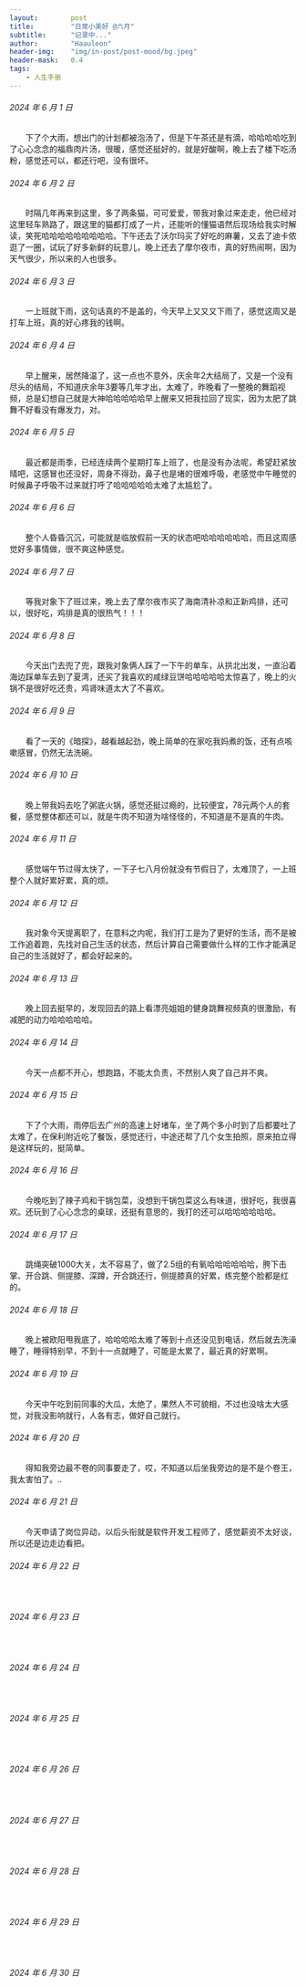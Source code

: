 ```yaml
---
layout:        post
title:         "日常小美好 @六月"
subtitle:      "记录中..."
author:        "Haauleon"
header-img:    "img/in-post/post-mood/bg.jpeg"
header-mask:   0.4
tags:
    - 人生手册
---
```


###### 2024 年 6 月 1 日
&emsp;&emsp;下了个大雨，想出门的计划都被泡汤了，但是下午茶还是有滴，哈哈哈哈吃到了心心念念的福鼎肉片汤，很暖，感觉还挺好的，就是好酸啊，晚上去了楼下吃汤粉，感觉还可以，都还行吧，没有很坏。

###### 2024 年 6 月 2 日
&emsp;&emsp;时隔几年再来到这里，多了两条猫，可可爱爱，带我对象过来走走，他已经对这里轻车熟路了，跟这里的猫都打成了一片，还能听的懂猫语然后现场给我实时解读，笑死哈哈哈哈哈哈哈哈哈。下午还去了沃尔玛买了好吃的麻薯，又去了迪卡侬逛了一圈，试玩了好多新鲜的玩意儿，晚上还去了摩尔夜市，真的好热闹啊，因为天气很少，所以来的人也很多。

###### 2024 年 6 月 3 日
&emsp;&emsp;一上班就下雨，这句话真的不是盖的，今天早上又又又下雨了，感觉这周又是打车上班，真的好心疼我的钱啊。

###### 2024 年 6 月 4 日
&emsp;&emsp;早上醒来，居然降温了，这一点也不意外，庆余年2大结局了，又是一个没有尽头的结局，不知道庆余年3要等几年才出，太难了，昨晚看了一整晚的舞蹈视频，总是幻想自己就是大神哈哈哈哈哈早上醒来又把我拉回了现实，因为太肥了跳舞不好看没有爆发力，对。

###### 2024 年 6 月 5 日
&emsp;&emsp;最近都是雨季，已经连续两个星期打车上班了，也是没有办法呢，希望赶紧放晴吧，这感冒也还没好，周身不得劲，鼻子也是堵的很难呼吸，老感觉中午睡觉的时候鼻子呼吸不过来就打呼了哈哈哈哈哈太难了太尴尬了。

###### 2024 年 6 月 6 日
&emsp;&emsp;整个人昏昏沉沉，可能就是临放假前一天的状态吧哈哈哈哈哈哈，而且这周感觉好多事情做，很不爽这种感觉。

###### 2024 年 6 月 7 日
&emsp;&emsp;等我对象下了班过来，晚上去了摩尔夜市买了海南清补凉和正新鸡排，还可以，很好吃，鸡排是真的很热气！！！

###### 2024 年 6 月 8 日
&emsp;&emsp;今天出门去兜了兜，跟我对象俩人踩了一下午的单车，从拱北出发，一直沿着海边踩单车去到了夏湾，还买了我喜欢的咸绿豆饼哈哈哈哈哈太惊喜了，晚上的火锅不是很好吃还贵，鸡肾味道太大了不喜欢。

###### 2024 年 6 月 9 日
&emsp;&emsp;看了一天的《暗探》，越看越起劲，晚上简单的在家吃我妈煮的饭，还有点咳嗽感冒，仍然无法洗碗。

###### 2024 年 6 月 10 日
&emsp;&emsp;晚上带我妈去吃了粥底火锅，感觉还挺过瘾的，比较便宜，78元两个人的套餐，感觉整体都还可以，就是牛肉不知道为啥怪怪的，不知道是不是真的牛肉。

###### 2024 年 6 月 11 日
&emsp;&emsp;感觉端午节过得太快了，一下子七八月份就没有节假日了，太难顶了，一上班整个人就好累好累，真的烦。

###### 2024 年 6 月 12 日
&emsp;&emsp;我对象今天提离职了，在意料之内呢，我们打工是为了更好的生活，而不是被工作追着跑，先找对自己生活的状态，然后计算自己需要做什么样的工作才能满足自己的生活就好了，都会好起来的。

###### 2024 年 6 月 13 日
&emsp;&emsp;晚上回去挺早的，发现回去的路上看漂亮姐姐的健身跳舞视频真的很激励，有减肥的动力哈哈哈哈哈。

###### 2024 年 6 月 14 日
&emsp;&emsp;今天一点都不开心，想跑路，不能太负责，不然别人爽了自己并不爽。

###### 2024 年 6 月 15 日
&emsp;&emsp;下了个大雨，雨停后去广州的高速上好堵车，坐了两个多小时到了后都要吐了太难了，在保利附近吃了餐饭，感觉还行，中途还帮了几个女生拍照，原来拍立得是这样玩的，挺简单。

###### 2024 年 6 月 16 日
&emsp;&emsp;今晚吃到了辣子鸡和干锅包菜，没想到干锅包菜这么有味道，很好吃，我很喜欢。还玩到了心心念念的桌球，还挺有意思的，我打的还可以哈哈哈哈哈哈。

###### 2024 年 6 月 17 日
&emsp;&emsp;跳绳突破1000大关，太不容易了，做了2.5组的有氧哈哈哈哈哈哈，胯下击掌、开合跳、侧提膝、深蹲，开合跳还行，侧提膝真的好累，练完整个脸都是红的。

###### 2024 年 6 月 18 日
&emsp;&emsp;晚上被欧阳甩我底了，哈哈哈哈太难了等到十点还没见到电话，然后就去洗澡睡了，睡得特别早，不到十一点就睡了，可能是太累了，最近真的好累啊。

###### 2024 年 6 月 19 日
&emsp;&emsp;今天中午吃到前同事的大瓜，太绝了，果然人不可貌相，不过也没啥太大感觉，对我没影响就行，人各有志，做好自己就行。

###### 2024 年 6 月 20 日
&emsp;&emsp;得知我旁边最不卷的同事要走了，哎，不知道以后坐我旁边的是不是个卷王，我太害怕了。..

###### 2024 年 6 月 21 日
&emsp;&emsp;今天申请了岗位异动，以后头衔就是软件开发工程师了，感觉薪资不太好谈，所以还是边走边看把。

###### 2024 年 6 月 22 日
&emsp;&emsp;

###### 2024 年 6 月 23 日
&emsp;&emsp;

###### 2024 年 6 月 24 日
&emsp;&emsp;

###### 2024 年 6 月 25 日
&emsp;&emsp;

###### 2024 年 6 月 26 日
&emsp;&emsp;

###### 2024 年 6 月 27 日
&emsp;&emsp;

###### 2024 年 6 月 28 日
&emsp;&emsp;

###### 2024 年 6 月 29 日
&emsp;&emsp;

###### 2024 年 6 月 30 日
&emsp;&emsp;
